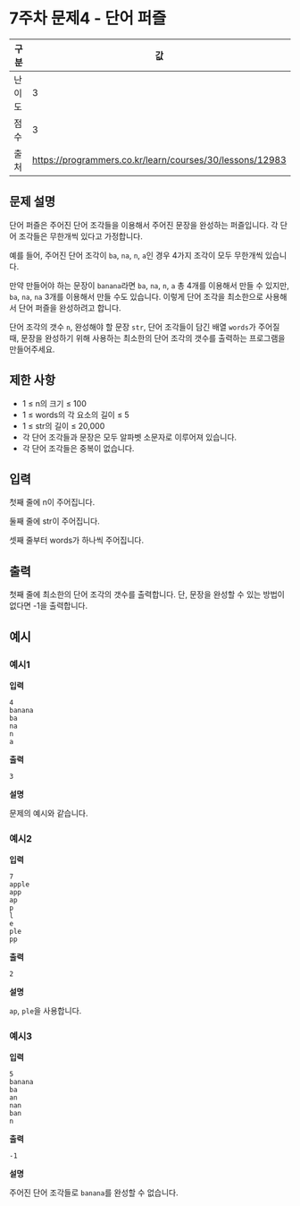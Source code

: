 # 7주차 문제4 - 단어 퍼즐

|구분|값|
|---|---|
|난이도|3|
|점수|3|
|출처|https://programmers.co.kr/learn/courses/30/lessons/12983|

## 문제 설명
단어 퍼즐은 주어진 단어 조각들을 이용해서 주어진 문장을 완성하는 퍼즐입니다. 각 단어 조각들은 무한개씩 있다고 가정합니다.

예를 들어, 주어진 단어 조각이 `ba`, `na`, `n`, `a`인 경우 4가지 조각이 모두 무한개씩 있습니다.

만약 만들어야 하는 문장이 `banana`라면 `ba`, `na`, `n`, `a` 총 4개를 이용해서 만들 수 있지만, `ba`, `na`, `na` 3개를 이용해서 만들 수도 있습니다. 이렇게 단어 조각을 최소한으로 사용해서 단어 퍼즐을 완성하려고 합니다.

단어 조각의 갯수 `n`, 완성해야 할 문장 `str`, 단어 조각들이 담긴 배열 `words`가 주어질 때, 문장을 완성하기 위해 사용하는 최소한의 단어 조각의 갯수를 출력하는 프로그램을 만들어주세요.


## 제한 사항
- 1 ≤ n의 크기 ≤ 100
- 1 ≤ words의 각 요소의 길이 ≤ 5
- 1 ≤ str의 길이 ≤ 20,000
- 각 단어 조각들과 문장은 모두 알파벳 소문자로 이루어져 있습니다.
- 각 단어 조각들은 중복이 없습니다.

## 입력
첫째 줄에 n이 주어집니다.

둘째 줄에 str이 주어집니다.

셋째 줄부터 words가 하나씩 주어집니다.

## 출력
첫째 줄에 최소한의 단어 조각의 갯수를 출력합니다. 단, 문장을 완성할 수 있는 방법이 없다면 -1을 출력합니다.

## 예시
### 예시1
**입력**
```
4
banana
ba
na
n
a
```

**출력**
```
3
```

**설명**

문제의 예시와 같습니다.


### 예시2
**입력**
```
7
apple
app
ap
p
l
e
ple
pp
```

**출력**
```
2
```

**설명**

`ap`, `ple`을 사용합니다.


### 예시3
**입력**
```
5
banana
ba
an
nan
ban
n
```

**출력**
```
-1
```

**설명**

주어진 단어 조각들로 `banana`를 완성할 수 없습니다.
